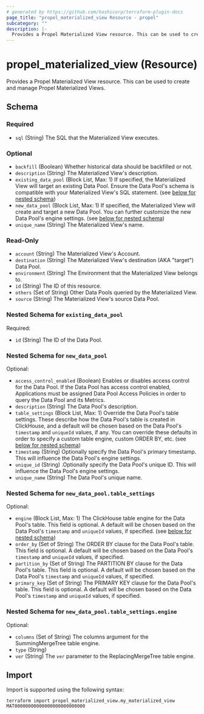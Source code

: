 ```yaml
---
# generated by https://github.com/hashicorp/terraform-plugin-docs
page_title: "propel_materialized_view Resource - propel"
subcategory: ""
description: |-
  Provides a Propel Materialized View resource. This can be used to create and manage Propel Materialized Views.
---
```


# propel_materialized_view (Resource)

Provides a Propel Materialized View resource. This can be used to create and manage Propel Materialized Views.



<!-- schema generated by tfplugindocs -->
## Schema

### Required

- `sql` (String) The SQL that the Materialized View executes.

### Optional

- `backfill` (Boolean) Whether historical data should be backfilled or not.
- `description` (String) The Materialized View's description.
- `existing_data_pool` (Block List, Max: 1) If specified, the Materialized View will target an existing Data Pool. Ensure the Data Pool's schema is compatible with your Materialized View's SQL statement. (see [below for nested schema](#nestedblock--existing_data_pool))
- `new_data_pool` (Block List, Max: 1) If specified, the Materialized View will create and target a new Data Pool. You can further customize the new Data Pool's engine settings. (see [below for nested schema](#nestedblock--new_data_pool))
- `unique_name` (String) The Materialized View's name.

### Read-Only

- `account` (String) The Materialized View's Account.
- `destination` (String) The Materialized View's destination (AKA "target") Data Pool.
- `environment` (String) The Environment that the Materialized View belongs to.
- `id` (String) The ID of this resource.
- `others` (Set of String) Other Data Pools queried by the Materialized View.
- `source` (String) The Materialized View's source Data Pool.

<a id="nestedblock--existing_data_pool"></a>
### Nested Schema for `existing_data_pool`

Required:

- `id` (String) The ID of the Data Pool.


<a id="nestedblock--new_data_pool"></a>
### Nested Schema for `new_data_pool`

Optional:

- `access_control_enabled` (Boolean) Enables or disables access control for the Data Pool. If the Data Pool has access control enabled, Applications must be assigned Data Pool Access Policies in order to query the Data Pool and its Metrics.
- `description` (String) The Data Pool's description.
- `table_settings` (Block List, Max: 1) Override the Data Pool's table settings. These describe how the Data Pool's table is created in ClickHouse, and a default will be chosen based on the Data Pool's `timestamp` and `uniqueId` values, if any. You can override these defaults in order to specify a custom table engine, custom ORDER BY, etc. (see [below for nested schema](#nestedblock--new_data_pool--table_settings))
- `timestamp` (String) Optionally specify the Data Pool's primary timestamp. This will influence the Data Pool's engine settings.
- `unique_id` (String) .Optionally specify the Data Pool's unique ID. This will influence the Data Pool's engine settings.
- `unique_name` (String) The Data Pool's unique name.

<a id="nestedblock--new_data_pool--table_settings"></a>
### Nested Schema for `new_data_pool.table_settings`

Optional:

- `engine` (Block List, Max: 1) The ClickHouse table engine for the Data Pool's table. This field is optional. A default will be chosen based on the Data Pool's `timestamp` and `uniqueId` values, if specified. (see [below for nested schema](#nestedblock--new_data_pool--table_settings--engine))
- `order_by` (Set of String) The ORDER BY clause for the Data Pool's table. This field is optional. A default will be chosen based on the Data Pool's `timestamp` and `uniqueId` values, if specified.
- `partition_by` (Set of String) The PARTITION BY clause for the Data Pool's table. This field is optional. A default will be chosen based on the Data Pool's `timestamp` and `uniqueId` values, if specified.
- `primary_key` (Set of String) The PRIMARY KEY clause for the Data Pool's table. This field is optional. A default will be chosen based on the Data Pool's `timestamp` and `uniqueId` values, if specified.

<a id="nestedblock--new_data_pool--table_settings--engine"></a>
### Nested Schema for `new_data_pool.table_settings.engine`

Optional:

- `columns` (Set of String) The columns argument for the SummingMergeTree table engine.
- `type` (String)
- `ver` (String) The `ver` parameter to the ReplacingMergeTree table engine.

## Import

Import is supported using the following syntax:

```shell
terraform import propel_materialized_view.my_materialized_view MAT00000000000000000000000000
```
